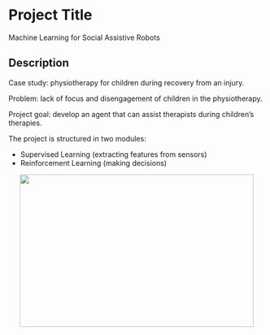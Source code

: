 # Project Title

Machine Learning for Social Assistive Robots

## Description

Case study: physiotherapy for children during recovery from an injury.

Problem: lack of focus and disengagement of children in the physiotherapy.

Project goal: develop an agent that can assist therapists during children’s therapies.

The project is structured in two modules:
- Supervised Learning (extracting features from sensors)
- Reinforcement Learning (making decisions)

<p align="center">
  <img width="460" height="300" src="https://i.ibb.co/3khCZj7/Cattura.jpg">
</p>




